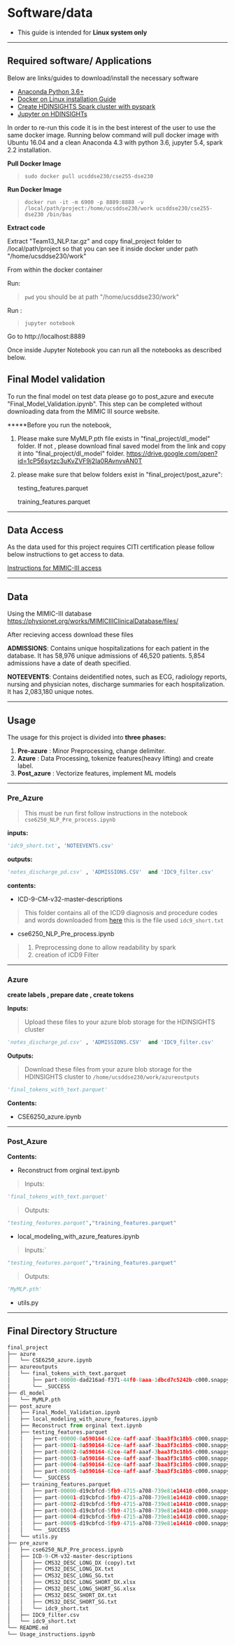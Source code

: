 

# Software/data 
* This guide is intended for **Linux system only**


---
## Required software/ Applications
Below are links/guides  to download/install the necessary software
* [Anaconda Python 3.6+ ](https://www.anaconda.com/download/#linux)
* [Docker on Linux installation Guide](https://runnable.com/docker/install-docker-on-linux)
* [Create HDINSIGHTS Spark cluster with pyspark](https://docs.microsoft.com/en-us/azure/hdinsight/spark/apache-spark-jupyter-notebook-kernels)
* [Jupyter on HDINSIGHTs ](https://docs.microsoft.com/en-us/azure/hdinsight/spark/apache-spark-jupyter-notebook-kernels)

In order to re-run this code it is in the best interest of the user to use the same docker image. Running below command will pull docker image with Ubuntu 16.04 and a clean Anaconda 4.3 with python 3.6, jupyter 5.4, spark 2.2 installation. 

**Pull Docker Image** 

>`sudo docker pull ucsddse230/cse255-dse230`

**Run Docker Image** 

>```docker run -it -m 6900 -p 8889:8888 -v /local/path/project:/home/ucsddse230/work ucsddse230/cse255-dse230 /bin/bas```

**Extract code**

Extract "Team13_NLP.tar.gz" and copy final_project folder to /local/path/project so that you can see it inside docker under path     "/home/ucsddse230/work"

From within the docker container

Run:
>`pwd`
you should be at path "/home/ucsddse230/work"


Run : 

>```jupyter notebook```

Go to http://localhost:8889

Once inside Jupyter Notebook you can run all the notebooks as described below.


## Final Model validation
To run the final model on test data please go to post_azure and execute "Final_Model_Validation.ipynb". This step can be completed without downloading data from the MIMIC III source website.

*****Before you run the notebook, 
1. Please make sure MyMLP.pth file exists in "final_project/dl_model" folder. If not , please download final saved model from the link and copy it into "final_project/dl_model" folder. 
    https://drive.google.com/open?id=1cP56sytzc3uKvZVF9j2Ia0RAvnvvAN0T

2. please make sure that below folders exist in "final_project/post_azure":

    testing_features.parquet
    
    training_features.parquet
---

## Data Access
As the data used for this project requires CITI certification please follow below instructions to get access to data.

[Instructions for MIMIC-III access](https://mimic.physionet.org/gettingstarted/access/)

---


## Data 
Using the MIMIC-III database
https://physionet.org/works/MIMICIIIClinicalDatabase/files/

After recieving access download these files

**ADMISSIONS**: 
Contains unique hospitalizations for each patient in the database. It has 58,976 unique
admissions of 46,520 patients. 5,854 admissions have a date of death specified.

**NOTEEVENTS**: 
Contains deidentified notes, such as ECG, radiology reports, nursing and physician notes,
discharge summaries for each hospitalization. It has 2,083,180 unique notes.

---

## Usage

The usage for this project  is divided into **three phases:**

1. **Pre-azure** : Minor Preprocessing, change delimiter. 
2. **Azure** : Data Processing, tokenize features(heavy lifting) and  create label.
3. **Post_azure** : Vectorize features, implement ML models 

---

### Pre_Azure
> This must be run first follow instructions in the notebook `cse6250_NLP_Pre_process.ipynb`

**inputs:**
```python
'idc9_short.txt', 'NOTEEVENTS.csv'
```

**outputs:**
```python
'notes_discharge_pd.csv' , 'ADMISSIONS.CSV'  and 'IDC9_filter.csv'
```



**contents:**
* ICD-9-CM-v32-master-descriptions
> This folder contains all of the ICD9 diagnosis and procedure codes and words downloaded from [here](https://www.cms.gov/Medicare/Coding/ICD9ProviderDiagnosticCodes/codes.html)
>this is the file used `idc9_short.txt`
* cse6250_NLP_Pre_process.ipynb
> 1. Preprocessing done to allow readability by spark
> 2. creation of ICD9 Filter

---

### Azure

**create labels , prepare date , create tokens**

**Inputs:**
> Upload these files to your azure blob storage for the HDINSIGHTS cluster
```python
'notes_discharge_pd.csv' , 'ADMISSIONS.CSV'  and 'IDC9_filter.csv'
```

**Outputs:**
> Download these files from your azure blob storage for the HDINSIGHTS cluster
to `/home/ucsddse230/work/azureoutputs`
```python
'final_tokens_with_text.parquet'
```

**Contents:**

* CSE6250_azure.ipynb



---


### Post_Azure

**Contents:**
* Reconstruct from orginal text.ipynb

>Inputs: 
```Python
'final_tokens_with_text.parquet'
```

>Outputs: 
```Python
"testing_features.parquet","training_features.parquet"
```

* local_modeling_with_azure_features.ipynb

>Inputs:`
```Python
"testing_features.parquet","training_features.parquet"
```

>Outputs: 
```Python
'MyMLP.pth'
```

* utils.py

---

## Final Directory Structure


```python
final_project
├── azure
│   └── CSE6250_azure.ipynb
├── azureoutputs
│   └── final_tokens_with_text.parquet
│       ├── part-00000-dad216ad-f371-44f0-8aaa-1dbcd7c5242b-c000.snappy.parquet
│       └── _SUCCESS
├── dl_model
│   └── MyMLP.pth
├── post_azure
│   ├── Final_Model_Validation.ipynb
│   ├── local_modeling_with_azure_features.ipynb
│   ├── Reconstruct from orginal text.ipynb
│   ├── testing_features.parquet
│   │   ├── part-00000-0a590164-62ce-4aff-aaaf-3baa3f3c18b5-c000.snappy.parquet
│   │   ├── part-00001-0a590164-62ce-4aff-aaaf-3baa3f3c18b5-c000.snappy.parquet
│   │   ├── part-00002-0a590164-62ce-4aff-aaaf-3baa3f3c18b5-c000.snappy.parquet
│   │   ├── part-00003-0a590164-62ce-4aff-aaaf-3baa3f3c18b5-c000.snappy.parquet
│   │   ├── part-00004-0a590164-62ce-4aff-aaaf-3baa3f3c18b5-c000.snappy.parquet
│   │   ├── part-00005-0a590164-62ce-4aff-aaaf-3baa3f3c18b5-c000.snappy.parquet
│   │   └── _SUCCESS
│   ├── training_features.parquet
│   │   ├── part-00000-d19cbfcd-5fb9-4715-a708-739e81e14410-c000.snappy.parquet
│   │   ├── part-00001-d19cbfcd-5fb9-4715-a708-739e81e14410-c000.snappy.parquet
│   │   ├── part-00002-d19cbfcd-5fb9-4715-a708-739e81e14410-c000.snappy.parquet
│   │   ├── part-00003-d19cbfcd-5fb9-4715-a708-739e81e14410-c000.snappy.parquet
│   │   ├── part-00004-d19cbfcd-5fb9-4715-a708-739e81e14410-c000.snappy.parquet
│   │   ├── part-00005-d19cbfcd-5fb9-4715-a708-739e81e14410-c000.snappy.parquet
│   │   └── _SUCCESS
│   └── utils.py
├── pre_azure
│   ├── cse6250_NLP_Pre_process.ipynb
│   ├── ICD-9-CM-v32-master-descriptions
│   │   ├── CMS32_DESC_LONG_DX (copy).txt
│   │   ├── CMS32_DESC_LONG_DX.txt
│   │   ├── CMS32_DESC_LONG_SG.txt
│   │   ├── CMS32_DESC_LONG_SHORT_DX.xlsx
│   │   ├── CMS32_DESC_LONG_SHORT_SG.xlsx
│   │   ├── CMS32_DESC_SHORT_DX.txt
│   │   ├── CMS32_DESC_SHORT_SG.txt
│   │   └── idc9_short.txt
│   ├── IDC9_filter.csv
│   └── idc9_short.txt
└── README.md
└── Usage_instructions.ipynb

```
